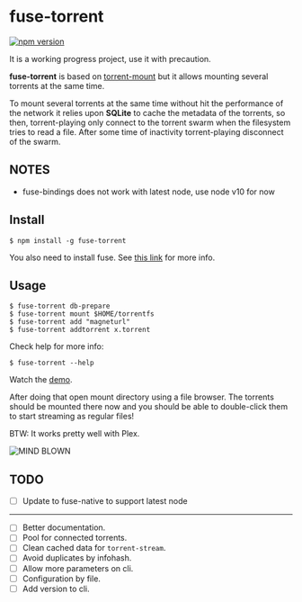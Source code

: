 # fuse-torrent

[![npm version](https://badge.fury.io/js/fuse-torrent.svg)](https://badge.fury.io/js/fuse-torrent)

It is a working progress project, use it with precaution.

**fuse-torrent** is based on [torrent-mount](https://github.com/mafintosh/torrent-mount)
but it allows mounting several torrents at the same time.

To mount several torrents at the same time without hit the performance of the network it relies upon **SQLite** to
cache the metadata of the torrents, so then, torrent-playing only connect to the torrent swarm when the filesystem tries to read a file. After some time of inactivity torrent-playing disconnect of the swarm.

## NOTES
- fuse-bindings does not work with latest node, use node v10 for now

## Install
```
$ npm install -g fuse-torrent
```

You also need to install fuse. See [this link](https://github.com/mafintosh/fuse-bindings#requirements) for more info.

## Usage

```
$ fuse-torrent db-prepare
$ fuse-torrent mount $HOME/torrentfs
$ fuse-torrent add "magneturl"
$ fuse-torrent addtorrent x.torrent
```

Check help for more info:

```
$ fuse-torrent --help
```

Watch the [demo](https://youtu.be/XyFWidfHkYY).

After doing that open mount directory using a file browser. The torrents should be mounted there now and you should be able to double-click them to start streaming as regular files!

BTW: It works pretty well with Plex.

![MIND BLOWN](https://media.giphy.com/media/1AePOBF3JaxKtI96pY/giphy.gif)

## TODO

- [ ] Update to fuse-native to support latest node
- ---
- [ ] Better documentation.
- [ ] Pool for connected torrents.
- [ ] Clean cached data for `torrent-stream`.
- [ ] Avoid duplicates by infohash.
- [ ] Allow more parameters on cli.
- [ ] Configuration by file.
- [ ] Add version to cli.
